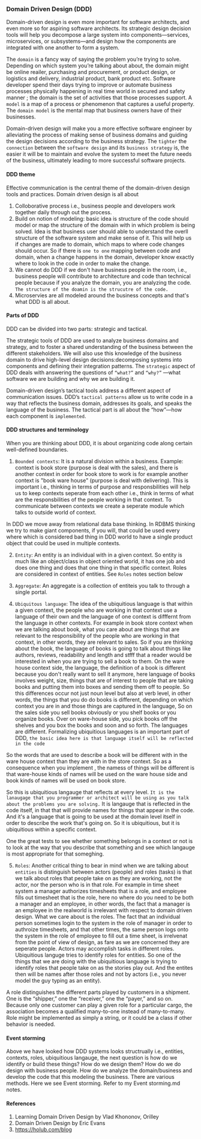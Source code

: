 ### Domain Driven Design (DDD)

Domain-driven design is even more important for software architects, and even more so for aspiring software architects. Its strategic design decision tools will 
help you decompose a large system into components—services, microservices, or subsystems—and design how the components are integrated with one another to form
a system.

The `domain` is a fancy way of saying the problem you’re trying to solve. Depending on which system you’re talking about about, the domain might be online reailer,
purchasing and procurement, or product design, or logistics and delivery, industrial product, bank product etc.  Software developer spend their days trying to
improve or automate business processes physically happening in real time world in secured and safety manner ; the domain is the set of activities that those
processes support. A `model` is a map of a process or phenomenon that captures a useful property. The `domain model` is the mental map that business owners have of their businesses. 

Domain-driven design will make you a more effective software engineer by alleviating the process of making sense of business domains and guiding the design decisions according to the business strategy. The `tighter` the `connection` between the `software design` and its `business strategy` is, the easier it will be to maintain and evolve the system to meet the future needs of the business, ultimately leading to more successful software projects.

#### DDD theme

Effective communication is the central theme of the domain-driven design tools and practices. Domain driven design is all about

  1. Colloborative process i.e., business people and developers work together daily through out the process.
  2. Build on notion of modeling: basic idea is structure of the code should model or map the structure of the domain with in which problem is being solved. Idea is that business user should able to understand the overll structure of the software system and make sense of it. This will help us if changes are made to domain, which maps to where code changes should occur. So if there is `one to one` mapping between code and domain, when a change happens in the domain, developer know exactly where to look in the code in order to make the change.
  3. We cannot do DDD if we don't have business people in the room, i.e., business people will contribute to architecture and code than technical people because if you analyze the domain, you are analyzing the code. `The structure of the doamin is the strucutre of the code.`
  4. Microservies are all modeled around the business concepts and that's what DDD is all about.

#### Parts of DDD

DDD can be divided into two parts: strategic and tactical.

The strategic tools of DDD are used to analyze business domains and strategy, and to foster a shared understanding of the business between the different stakeholders.
We will also use this knowledge of the business domain to drive high-level design decisions:decomposing systems into components and defining their integration patterns. The `strategic` aspect of DDD deals with answering the questions of `“what?”` and `“why?”` —what software we are building and why we are building it. 

Domain-driven design’s tactical tools address a different aspect of communication issues. DDD’s `tactical patterns` allow us to write code in a way that reflects
the business domain, addresses its goals, and speaks the language of the business. The tactical part is all about the “how”—how each component is `implemented`.

#### DDD structures and terminology

When you are thinking about DDD, it is about organizing code along certain well-defined boundaries.

1. `Bounded contexts`: It is a natural division within a business. Example: context is book store (purpose is deal with the sales), and there is another context in order for book store to work is for example another context is "book ware house" (purpose is deal with delivering). This is important i.e., thinking in terms of purpose and responsbilities will help us to keep contexts seperate from each other i.e., think in terms of what are the responsbilities of the people working in that context. To communicate between contexts we create a seperate module which talks to outside world of context.

In DDD we move away from relational data base thinking. In RDBMS thinking we try to make giant components, if you will, that could be used every where which is considered bad thing in DDD world to have a single product object that could be used in multiple contexts.

2. `Entity`: An entity is an individual with in a given context. So entity is much like an object/class in object oriented world, it has one job and does one thing and does that one thing in that specific context. Roles are considered in context of entities. See `Roles` notes section below

3. `Aggregate`: An aggregate is a collection of entiteis you talk to through a single portal.

4. `Ubiquitous language`: The idea of the ubiquitious language is that within a given context, the people who are working in that context use a language of their own and the language of one context is difffernt from the language in other contexts. For example in book store context when we are talking about book, what you care about are things that are relevant to the responsibility of the people who are working in that context, in other words, they are relevant to sales. So if you are thinking about the book, the language of books is going to talk about things like authors, reviews, readability and length and stfff that a reader would be interested in when you are trying to sell a book to them. On the ware house context side, the language, the definition of a book is different because you don't really want to sell it anymore, here language of books involves weight, size, things that are of interest to people that are taking books and putting them into boxes and sending them off to people. So this differences occur not just noun level but also at verb level, in other words, the things that you do do books is different, depending on which context you are in and those things are captured in the language, So on the sales side you sell books obviously or you shelf books or you organize books. Over on ware-house side, you pick books off the shelves and you box the books and soon and so forth. The languages are different.  Formalizing ubiquitious languages is an important part of DDD, `the basic idea here is that language itself will be reflected in the code`

  So the words that are used to describe a book will be different with in the ware house context than they are with in the store context. So as a consequence when     you implement , the namess of things will be different is that ware-house kinds of names will be used on the ware house side and book kinds of names will be used   on book store. 

  So this is ubiquitious langauge that reflects at every level. `It is the lanaugage that you programmer or architect will be using as you talk about the problems you are solving.` It is langauge that is reflected in the code itself, in that that will provide names for things that appear in the code. And it's a language that is going to be used at the domain level itself in order to describe the work that's going on. So it is ubiquitious, but it is ubiquitious within a specific context.

One the great tests to see whether something belongs in a context or not is to look at the way that you describe that something and see which langauge is most appropriate for that someghing.

5. `Roles`: Another critical thing to bear in mind when we are talking about `entities` is distinguish between actors (people) and roles (tasks) is that we talk about roles that people take on as they are working, not the actor, nor the person who is in that role. For example in time sheet system a manager authorizes timesheets that is a role, and employee fills out timesheet that is the role, here no where do you need to be both a manager and an employee, in other words, the fact that a manager is an employee in the realworld is irrelevant with respect to domain driven design. What we care about is the roles. The fact that an individual person sometimes login to the system in the role of manager in order to authroize timesheets, and that other times, the same person logs onto the system in the role of employee to fill out a time sheet, is irrelvenat from the point of view of design, as fare as we are concerned they are seperate people.  Actors may accomplish tasks in different roles. Ubiquitious languge tries to identify roles for entities. So one of the things that we are doing with the ubiquitious language is trying to identify roles that people take on as the stories play out.  And the entites then will be names after those roles and not by actors (i.e., you never model the guy typing as an entity).

A role distinguishes the different parts played by customers in a shipment. One is the “shipper,” one the “receiver,” one the “payer,” and so on. Because only one
customer can play a given role for a particular cargo, the association becomes a qualified many-to-one instead of many-to-many. Role might be implemented as simply a string, or it could be a class if other behavior is needed.


#### Event storming

Above we have looked how DDD systems looks structrually i.e., entities, contexts, roles, ubiquitious langauge, the next question is how do we identify or build these things? How do we design them? How do we do design with business people. How do we analyze the domain/business and develop the code that this modeling the business. There are various methods. Here we see Event storming. Refer to my Event storming.md notes.


#### References

1. Learning Domain Driven Design by Vlad Khononov, Orilley 
2. Domain Driven Design by Eric Evans
3. https://holub.com/blog
